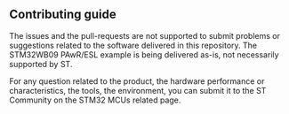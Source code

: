 ## Contributing guide

The issues and the pull-requests are not supported to submit problems or suggestions related to the software delivered in this repository. The STM32WB09 PAwR/ESL example is being delivered as-is, not necessarily supported by ST.

For any question related to the product, the hardware performance or characteristics, the tools, the environment, you can submit it to the ST Community on the STM32 MCUs related page.
